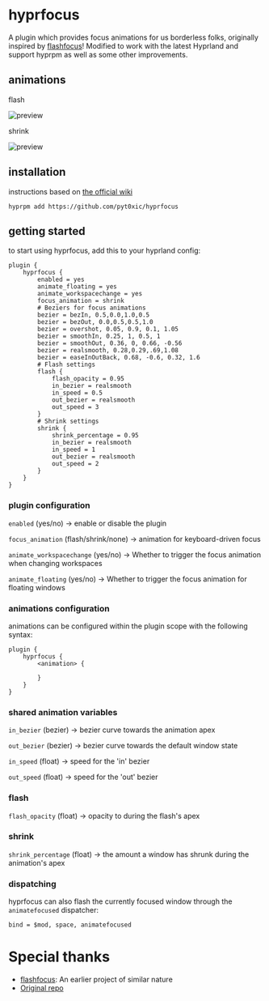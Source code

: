 # hyprfocus

A plugin which provides focus animations for us borderless folks, originally inspired by [flashfocus](https://github.com/fennerm/flashfocus)!
Modified to work with the latest Hyprland and support hyprpm as well as some other improvements.

## animations

flash

![preview](flash.gif)

shrink

![preview](shrink.gif)

## installation

instructions based on [the official wiki](https://wiki.hyprland.org/Plugins/Using-Plugins/#compiling-official-plugins)

```
hyprpm add https://github.com/pyt0xic/hyprfocus
```

## getting started

to start using hyprfocus, add this to your hyprland config:

```
plugin {
    hyprfocus {
        enabled = yes
        animate_floating = yes
        animate_workspacechange = yes
        focus_animation = shrink
        # Beziers for focus animations
        bezier = bezIn, 0.5,0.0,1.0,0.5
        bezier = bezOut, 0.0,0.5,0.5,1.0
        bezier = overshot, 0.05, 0.9, 0.1, 1.05
        bezier = smoothIn, 0.25, 1, 0.5, 1
        bezier = smoothOut, 0.36, 0, 0.66, -0.56
        bezier = realsmooth, 0.28,0.29,.69,1.08
        bezier = easeInOutBack, 0.68, -0.6, 0.32, 1.6
        # Flash settings
        flash {
            flash_opacity = 0.95
            in_bezier = realsmooth
            in_speed = 0.5
            out_bezier = realsmooth
            out_speed = 3
        }
        # Shrink settings
        shrink {
            shrink_percentage = 0.95
            in_bezier = realsmooth
            in_speed = 1
            out_bezier = realsmooth
            out_speed = 2
        }
    }
}
```

### plugin configuration

`enabled` (yes/no) -> enable or disable the plugin

`focus_animation` (flash/shrink/none) -> animation for keyboard-driven focus

`animate_workspacechange` (yes/no) -> Whether to trigger the focus animation when changing workspaces

`animate_floating` (yes/no) -> Whether to trigger the focus animation for floating windows

### animations configuration

animations can be configured within the plugin scope with the following syntax:

```
plugin {
    hyprfocus {
        <animation> {

        }
    }
}
```

### shared animation variables

`in_bezier` (bezier) -> bezier curve towards the animation apex

`out_bezier` (bezier) -> bezier curve towards the default window state

`in_speed` (float) -> speed for the 'in' bezier

`out_speed` (float) -> speed for the 'out' bezier

### flash

`flash_opacity` (float) -> opacity to during the flash's apex

### shrink

`shrink_percentage` (float) -> the amount a window has shrunk during the animation's apex

### dispatching

hyprfocus can also flash the currently focused window through the `animatefocused` dispatcher:

```
bind = $mod, space, animatefocused
```

# Special thanks

- [flashfocus](https://github.com/fennerm/flashfocus): An earlier project of similar nature
- [Original repo](https://github.com/VortexCoyote/hyprfocus.git)
